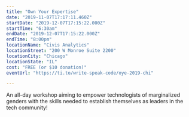 ```yaml
---
title: "Own Your Expertise"
date: "2019-11-07T17:17:11.460Z"
startDate: "2019-12-07T17:15:22.000Z"
startTime: "6:30am"
endDate: "2019-12-07T17:15:22.000Z"
endTime: "8:00pm"
locationName: "Civis Analytics"
locationStreet: "200 W Monroe Suite 2200"
locationCity: "Chicago"
locationState: "IL"
cost: "FREE (or $10 donation)"
eventUrl: "https://ti.to/write-speak-code/oye-2019-chi"

---
```


An all-day workshop aiming to empower technologists of marginalized genders with the skills needed to establish themselves as leaders in the tech community!

